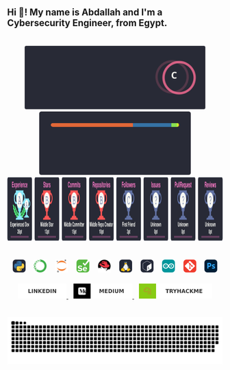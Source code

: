 <br clear="both">

<h2 align="left">Hi 👋! My name is Abdallah and I'm a Cybersecurity Engineer, from Egypt.</h2>

###

<br clear="both">

<div align="center">
  <img src="assets/stats_graph.svg" height="150" alt="stats graph" />
  <img src="assets/languages_graph.svg" height="150" alt="languages graph" />
  <img src="assets/trophy_graph.svg" height="150" alt="trophy graph" />
</div>

###

<br clear="both">

<div align="center">
  <img src="assets/python_logo.svg" height="30" alt="python logo" />
  <img width="12" />
  <img src="assets/anaconda_logo.svg" height="30" alt="anaconda logo" />
  <img width="12" />
  <img src="assets/jupyter_logo.svg" height="30" alt="jupyter logo" />
  <img width="12" />
  <img src="assets/selenium_logo.svg" height="30" alt="selenium logo" />
  <img width="12" />
  <img src="assets/redhat_logo.svg" height="30" alt="redhat logo" />
  <img width="12" />
  <img src="assets/linux_logo.svg" height="30" alt="linux logo" />
  <img width="12" />
  <img src="assets/bash_logo.svg" height="30" alt="bash logo" />
  <img width="12" />
  <img src="assets/arduino_logo.svg" height="30" alt="arduino logo" />
  <img width="12" />
  <img src="assets/git_logo.svg" height="30" alt="git logo" />
  <img width="12" />
  <img src="assets/adobephotoshop_logo.svg" height="30" alt="adobephotoshop logo" />
</div>

###

<div align="center">
  <a href="https://www.linkedin.com/in/abdallahamdy/" target="_blank">
    <img src="assets/linkedin_logo.svg" height="35" alt="linkedin logo" />
  </a>
  &nbsp;&nbsp;
  <a href="https://medium.com/@xabdalla" target="_blank">
    <img src="assets/medium_logo.svg" height="35" alt="medium logo" />
  </a>
  &nbsp;&nbsp;
  <a href="https://tryhackme.com/p/xBodd" target="_blank">
    <img src="assets/tryhackme_logo.svg" height="35" alt="tryhackme logo" />
  </a>
</div>

###

<br clear="both">

<div align="center">
  <img src="assets/snake.svg" alt="Snake animation" />
</div>

###
